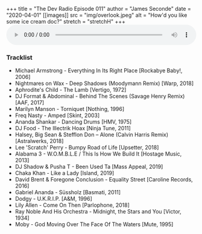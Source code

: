 +++
title = "The Dev Radio Episode 011"
author = "James Seconde"
date = "2020-04-01"
[[images]]
  src = "img/overlook.jpeg"
  alt = "How'd you like some ice cream doc?"
  stretch = "stretchH"
+++
<AUDIO
    style="width:100%;"
    controls
    src="https://devtheatre.s3-eu-west-1.amazonaws.com/The+Dev+Radio+011.mp3">
    Your browser does not support the
    <code>audio</code> element.
</AUDIO>

### Tracklist

* Michael Armstrong - Everything In Its Right Place [Rockabye Baby!, 2006]
* Nightmares on Wax - Deep Shadows (Moodymann Remix) [Warp, 2018]
* Aphrodite's Child - The Lamb [Vertigo, 1972]
* DJ Format & Abdominal - Behind The Scenes (Savage Henry Remix) [AAF, 2017]
* Marilyn Manson - Torniquet [Nothing, 1996]
* Freq Nasty - Amped [Skint, 2003]
* Ananda Shankar - Dancing Drums [HMV, 1975]
* DJ Food - The Illectrik Hoax [Ninja Tune, 2011]
* Halsey, Big Sean & Stefflon Don – Alone (Calvin Harris Remix) [Astralwerks, 2018]
* Lee 'Scratch' Perry - Bumpy Road of Life [Upsetter, 2018]
* Alabama 3 - W.O.M.B.L.E / This Is How We Build It [Hostage Music, 2013]
* DJ Shadow & Pusha T - Been Used Ta [Mass Appeal, 2019]
* Chaka Khan - Like a Lady [Island, 2019]
* David Brent & Foregone Conclusion - Equality Street [Caroline Records, 2016]
* Gabriel Ananda ‎- Süssholz [Basmati, 2011]
* Dodgy - U.K.R.I.P. [A&M, 1996]
* Lily Allen - Come On Then [Parlophone, 2018]
* Ray Noble And His Orchestra - Midnight, the Stars and You [Victor, 1934]
* Moby - God Moving Over The Face Of The Waters [Mute, 1995]